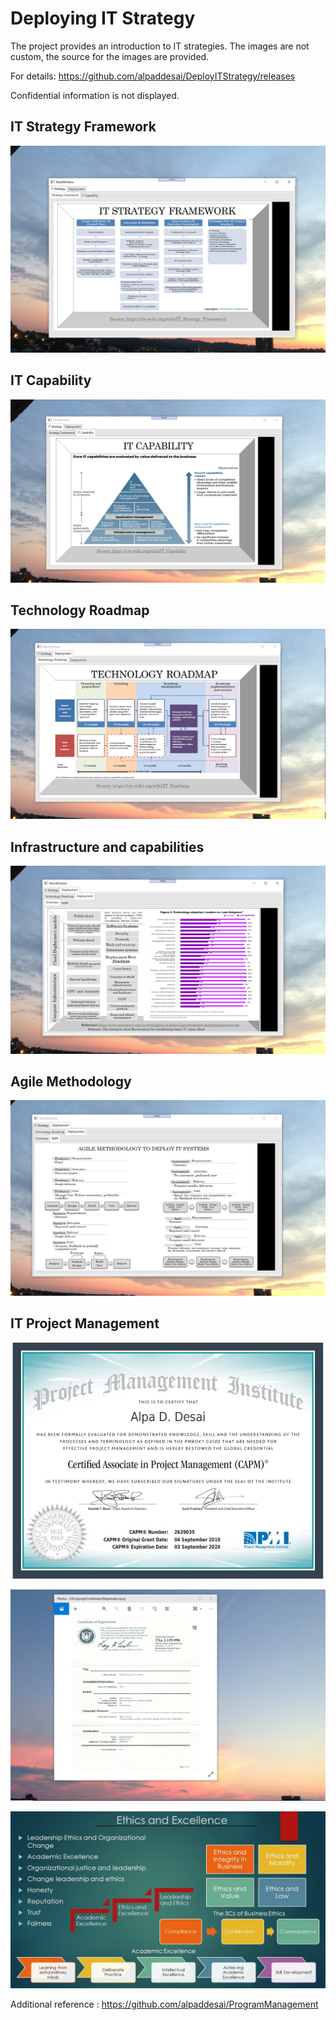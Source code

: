 # Deploying IT Strategy

The project provides an introduction to IT strategies. The images are not custom, the source for the images are provided. 

For details: https://github.com/alpaddesai/DeployITStrategy/releases

Confidential information is not displayed.

## IT Strategy Framework
![image](ITStrategyframework.png)

## IT Capability
![image](ITCapability.png)

## Technology Roadmap
![image](TechnologyRoadmap.png)

## Infrastructure and capabilities
![image](Overview.png)

## Agile Methodology
![image](Agile.png)

## IT Project Management
![image](CAPMCertificate.jpg)

![image](USCopyrightCertificate.png)

![image](Ethics.jpg)

Additional reference : https://github.com/alpaddesai/ProgramManagement
